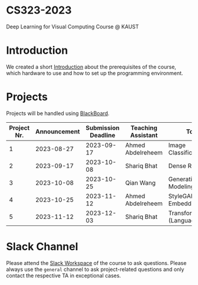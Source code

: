 # CS323-2023
Deep Learning for Visual Computing Course @ KAUST

# Introduction
We created a short [Introduction](introduction.md) about the prerequisites of the course, which hardware to use and how to set up the programming environment.

# Projects
Projects will be handled using [BlackBoard](https://blackboard.kaust.edu.sa/).

| Project Nr. | Announcement  | Submission Deadline | Teaching Assistant | Topic                                             | Project Instructions |
| ----------- | ------------- | ------------------- | ------------------ | ------------------------------------------------- | -------------------- |
| 1           | 2023-08-27    | 2023-09-17          | Ahmed Abdelreheem  | Image Classification                              |                      |
| 2           | 2023-09-17    | 2023-10-08          | Shariq Bhat        | Dense Regression                                  |                      |
| 3           | 2023-10-08    | 2023-10-25          | Qian Wang          | Generative Modeling                               |                      |
| 4           | 2023-10-25    | 2023-11-12          | Ahmed Abdelreheem  | StyleGAN Embedding                                |                      |                     
| 5           | 2023-11-12    | 2023-12-03          | Shariq Bhat        | Transformers (Language/Vision)                    |                      |

# Slack Channel
Please attend the [Slack Workspace](https://join.slack.com/t/cs323-2023/shared_invite/zt-21j3sjvp2-DnE6RzPffgbtUegcDaV~pQ) of the course to ask questions. Please always use the `general` channel to ask project-related questions and only contact the respective TA in exceptional cases.
